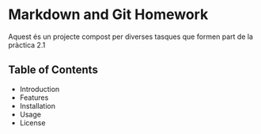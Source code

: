 # Markdown and Git Homework

Aquest és un projecte compost per diverses tasques que formen part de la pràctica 2.1

## Table of Contents

- Introduction
- Features
- Installation
- Usage
- License

